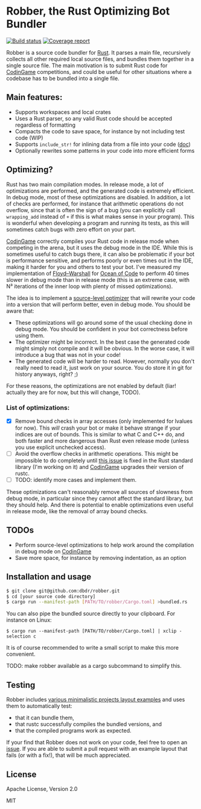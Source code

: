 # Robber, the Rust Optimizing Bot Bundler

[![Build status](https://travis-ci.org/dbdr/robber.svg?branch=master)](https://travis-ci.org/dbdr/robber)
[![Coverage report](https://codecov.io/gh/dbdr/robber/branch/master/graph/badge.svg)](https://codecov.io/gh/dbdr/robber)

Robber is a source code bundler for [Rust]. It parses a main file, recursively collects all other required local source files, and bundles them together in a single source file.
The main motivation is to submit Rust code for [CodinGame] competitions, and could be useful for other situations where a codebase has to be bundled into a single file.

## Main features:

  - Supports workspaces and local crates
  - Uses a Rust parser, so any valid Rust code should be accepted regardless of formatting
  - Compacts the code to save space, for instance by not including test code (WIP)
  - Supports `include_str!` for inlining data from a file into your code ([doc](https://doc.rust-lang.org/std/macro.include_str.html))
  - Optionally rewrites some patterns in your code into more efficient forms

## Optimizing?

Rust has two main compilation modes. In release mode, a lot of optimizations are performed, and the generated code is extremely efficient.
In debug mode, most of these optimizations are disabled. In addition, a lot of checks are performed, for instance that arithmetic operations do not
overflow, since that is often the sign of a bug (you can explicitly call `wrapping_add` instead of `+` if this is what makes sense in your program).
This is wonderful when developing a program and running its tests, as this will sometimes catch bugs with zero effort on your part.

[CodinGame] correctly compiles your Rust code in release mode when competing in the arena, but it uses the debug mode in the IDE.
While this is sometimes useful to catch bugs there, it can also be problematic if your bot is performance sensitive, and performs poorly or even
times out in the IDE, making it harder for you and others to test your bot.
I've measured my implementation of [Floyd–Warshall] for [Ocean of Code] to perform 40 times slower in debug mode than in release mode
(this is an extreme case, with N³ iterations of the inner loop with plenty of missed optimizations).

The idea is to implement a [source-level optimizer](src/optimizer.rs) that will rewrite your code into a version that will perform better, even in debug mode.
You should be aware that:

 - These optimizations will go around some of the usual checking done in debug mode. You should be confident in your bot correctness before using them.
 - The optimizer might be incorrect. In the best case the generated code might simply not compile and it will be obvious. In the worse case, it will
   introduce a bug that was not in your code!
 - The generated code will be harder to read. However, normally you don't really need to read it, just work on your source. You do store it in git for history
   anyways, right? ;)

For these reasons, the optimizations are not enabled by default (liar! actually they are for now, but this will change, TODO).

### List of optimizations:

 - [x] Remove bound checks in array accesses (only implemented for lvalues for now).
   This *will* crash your bot or make it behave strange if your indices are out of bounds.
   This is similar to what C and C++ do, and both faster and more dangerous than Rust even release mode (unless you use explicit unchecked access).
 - [ ] Avoid the overflow checks in arithmetic operations. This might be impossible to do completely until [this issue](https://github.com/rust-lang/rust/issues/71768)
   is fixed in the Rust standard library (I'm working on it) and [CodinGame] upgrades their version of rustc.
 - [ ] TODO: identify more cases and implement them.

These optimizations can't reasonably remove all sources of slowness from debug mode, in particular since they cannot affect the standard library, but they should help.
And there is potential to enable optimizations even useful in release mode, like the removal of array bound checks.

## TODOs

  - Perform source-level optimizations to help work around the compilation in debug mode on [CodinGame]
  - Save more space, for instance by removing indentation, as an option


## Installation and usage

```sh
$ git clone git@github.com:dbdr/robber.git
$ cd [your source code directory]
$ cargo run --manifest-path [PATH/TO/robber/Cargo.toml] >bundled.rs
```

You can also pipe the bundled source directly to your clipboard. For instance on Linux:
```
$ cargo run --manifest-path [PATH/TO/robber/Cargo.toml] | xclip -selection c
```

It is of course recommended to write a small script to make this more convenient.

TODO: make robber available as a cargo subcommand to simplify this.

## Testing

Robber includes [various minimalistic projects layout examples](tests/input/) and uses them to automatically test:
  - that it can bundle them,
  - that rustc successfully compiles the bundled versions, and
  - that the compiled programs work as expected.

If your find that Robber does not work on your code, feel free to open an [issue](../../issues).
If you are able to submit a pull request with an example layout that fails (or with a fix!), that will be much appreciated.

## License
Apache License, Version 2.0

MIT

[Rust]: <https://rust-lang.org>
[CodinGame]: <https://codingame.com>
[Floyd–Warshall]: <https://en.wikipedia.org/wiki/Floyd%E2%80%93Warshall_algorithm>
[Ocean of Code]: <https://www.codingame.com/multiplayer/bot-programming/ocean-of-code>
